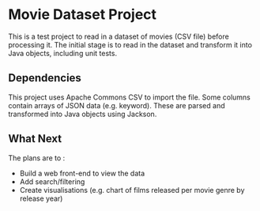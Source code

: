 # Movie Dataset Project

This is a test project to read in a dataset of movies (CSV file) before processing it. The initial stage is to read in the dataset and transform it into Java objects, including unit tests.

## Dependencies
This project uses Apache Commons CSV to import the file. Some columns contain arrays of JSON data (e.g. keyword). These are parsed and transformed into Java objects using Jackson.

## What Next
The plans are to :
  - Build a web front-end to view the data
  - Add search/filtering
  - Create visualisations (e.g. chart of films released per movie genre by release year)
  


 

